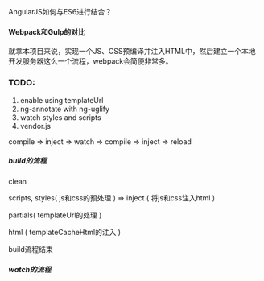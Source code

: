 AngularJS如何与ES6进行结合？

#### Webpack和Gulp的对比

就拿本项目来说，实现一个JS、CSS预编译并注入HTML中，然后建立一个本地开发服务器这么一个流程，webpack会简便非常多。

### TODO:

1. enable using templateUrl
2. ng-annotate with ng-uglify
3. watch styles and scripts
4. vendor.js

compile => inject => watch => compile => inject => reload

##### build的流程

clean

scripts, styles( js和css的预处理 ) => inject ( 将js和css注入html ) 

partials( templateUrl的处理 )

html ( templateCacheHtml的注入 )

build流程结束

##### watch的流程